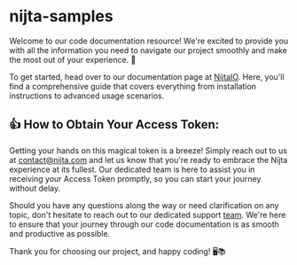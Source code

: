 # nijta-samples

Welcome to our code documentation resource! We're excited to provide you with all the information you need to navigate our project smoothly and make the most out of your experience. 🚀

To get started, head over to our documentation page at [NijtaIO](https://dash.readme.com/project/nijta/v1.0/refs/getting-started-1). Here, you'll find a comprehensive guide that covers everything from installation instructions to advanced usage scenarios. 

## 👍 How to Obtain Your Access Token:
Getting your hands on this magical token is a breeze! Simply reach out to us at [contact@nijta.com](mailto:contact@nijta.com) and let us know that you're ready to embrace the Nijta experience at its fullest. Our dedicated team is here to assist you in receiving your Access Token promptly, so you can start your journey without delay.

Should you have any questions along the way or need clarification on any topic, don't hesitate to reach out to our dedicated support [team](tech@nijta.com). We're here to ensure that your journey through our code documentation is as smooth and productive as possible.

Thank you for choosing our project, and happy coding! 🖥️📚

